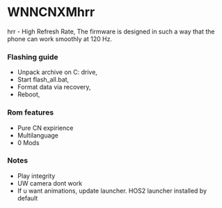 # WNNCNXMhrr

hrr - High Refresh Rate, The firmware is designed in such a way that the phone can work smoothly at 120 Hz.

### Flashing guide
- Unpack archive on C: drive,
- Start flash_all.bat,
- Format data via recovery,
- Reboot,

### Rom features
- Pure CN expirience
- Multilanguage
- 0 Mods

### Notes
- Play integrity
- UW camera dont work
- If u want animations, update launcher. HOS2 launcher installed by default

